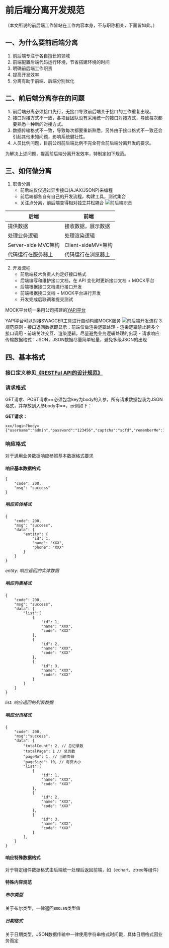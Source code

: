 # 前后端分离开发规范

（本文所说的前后端工作皆站在工作内容本身，不与职称相关，下面皆如此。）

## 一、为什么要前后端分离
1. 前后端专注于各自擅长的领域
2. 前端配置后端代码运行环境，节省搭建环境的时间
3. 明确前后端工作职责
4. 提高开发效率
5. 分离有助于前端、后端分别优化

## 二、前后端分离存在的问题
1. 前后端分离必须接口先行，无接口导致前后端关于接口的工作重复出现。
2. 接口对接方式不一致，各项目团队没有采用统一的接口对接方式，导致每次都要熟悉一种新的对接方式。
3. 数据传输格式不一致，导致每次都要重新熟悉，另外由于接口格式不一致还会引起其他未知问题，影响系统健壮性。
4. 人员比例问题，目前公司前后端比例不完全符合前后端分离开发的要求。

为解决上述问题，提高前后端分离开发效率，特制定如下规范。

## 三、如何做分离
1. 职责分离
    - 前后端仅仅通过异步接口(AJAX/JSONP)来编程
    - 前后端都各自有自己的开发流程，构建工具，测试集合
    - 关注点分离，前后端变得相对独立并松耦合
![前后端职责](https://upload-images.jianshu.io/upload_images/2062729-cbc42c9b88dd22a9.png?imageMogr2/auto-orient/strip|imageView2/2/w/660/format/webp)

后端 | 前端
---|---
提供数据 | 接收数据，展示数据
处理业务逻辑 | 处理渲染逻辑
Server-side MVC架构 | Client-sideMV*架构
代码运行在服务器上 | 代码运行在浏览器上

2. 开发流程
    - 前后端技术负责人约定好接口格式
    - 后端编写和维护接口文档，在 API 变化时更新接口文档 + MOCK平台
    - 后端根据接口文档进行接口开发
    - 前端根据接口文档 + MOCK平台进行开发
    - 开发完成后联调和提交测试

MOCK平台统一采用公司搭建的[YAPI平台](http://oapi.thunisoft.com/)

YAPI平台可以对接SWAGGER工具进行自动构建MOCK服务
![前后端开发流程](https://img2018.cnblogs.com/blog/1201417/201906/1201417-20190601182052502-885579825.png)
3. 规范原则
    - 接口返回数据即显示：前端仅做渲染逻辑处理
    - 渲染逻辑禁止跨多个接口调用
    - 前端关注交互、渲染逻辑，尽量避免业务逻辑处理的出现
    - 请求响应传输数据格式：JSON，JSON数据尽量简单轻量，避免多级JSON的出现

## 四、基本格式
### 接口定义参见[《RESTFul API的设计规范》](https://github.com/lixuguang/FEManage/blob/master/Restful%20API%20%E7%9A%84%E8%AE%BE%E8%AE%A1%E8%A7%84%E8%8C%83.md)

### 请求格式
GET请求、POST请求==必须包含key为body的入参，所有请求数据包装为JSON格式，并存放到入参body中==，示例如下：

**GET请求：**

```
xxx/login?body={"username":"admin","password":"123456","captcha":"scfd","rememberMe":1}
```

### 响应格式
对于通用业务数据响应参照基本数据格式要求
#### 响应基本数据格式
```
{
    "code": 200,
    "msg": "success"
}
```
##### 响应实体格式
```
{
    "code": 200,
    "msg": "success",
    "data": {
        "entity": {
            "id": 1,
            "name": "XXX",
            "phone": "XXX"
        }
    }
}
```
*entity: 响应返回的实体数据*
##### 响应列表格式
```
{
    "code": 200,
    "msg": "success",
    "data": {
        "list":[
            {
                "id": 1,
                "name": "XXX",
                "code": "XXX"
            },
            {
                "id": 2,
                "name": "XXX",
                "code": "XXX"
            },
            {
                "id": 3,
                "name": "XXX",
                "code": "XXX"
            }
        ]
    }
}
```
*list: 响应返回的列表数据*
##### 响应分页格式
```
{
    "code": 200,
    "msg":"success",
    "data": {
        "totalCount": 2, // 总记录数
        "totalPage": 1 // 总页数
        "pageNo": 1, // 当前页码
        "pageSize": 10, // 每页大小
        "list":[
            {
                "id": 1,
                "name": "XXX",
                "code": "XXX"
            },
            {
                "id": 2,
                "name": "XXX",
                "code": "XXX"
            },
            {
                "id": 3,
                "name": "XXX",
                "code": "XXX"
            }
        ],
    }
}
```
#### 响应特殊数据格式
对于特定组件数据格式由后端统一处理后返回前端，如（echart、ztree等组件）
#### 特殊内容规范
##### 布尔类型
关于布尔类型，一律返回`BOOLEN`类型值
##### 日期格式
关于日期类型，JSON数据传输中一律使用字符串格式时间戳，具体日期格式因业务而定